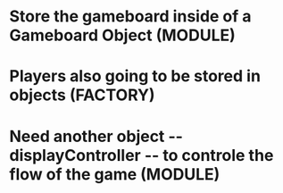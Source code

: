 # Store the gameboard inside of a Gameboard Object (MODULE)



# Players also going to be stored in objects (FACTORY)



# Need another object -- displayController -- to controle the flow of the game (MODULE)